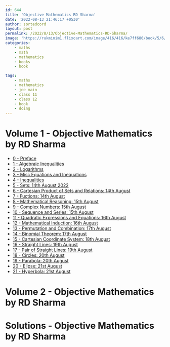 ```yaml
---
id: 644
title: 'Objective Mathematics RD Sharma'
date: '2022-08-13 21:46:17 +0530'
author: sortedcord
layout: post
permalink: /2022/8/13/Objective-Mathematics-RD-Sharma/
image: 'https://rukminim1.flixcart.com/image/416/416/ke7ff680/book/5/6/6/objective-mathematics-for-jee-main-and-other-engineering-original-imafuy6abuwbechg.jpeg'
categories:
    - maths
    - math
    - mathematics
    - books
    - book

tags:
    - maths
    - mathematics
    - jee main
    - class 11
    - class 12
    - book
    - doing
---
```


# Volume 1 - Objective Mathematics by RD Sharma

- [0 - Preface](https://drive.google.com/uc?export=download&id=19OezuwW8gaeuT6PCfroLBdMu56DHWPkn)
- [1 - Algebraic Inequalities](https://drive.google.com/uc?export=download&id=19KQz2vy8qfHgXn7XZRkFiBBjnB5ZqfRG)
- [2 - Logarithms](https://drive.google.com/uc?export=download&id=19Qi0MzlGludeURW2_w9e1lT-h6SErnGa)
- [3 - Misc Equations and Inequations](https://drive.google.com/uc?export=download&id=19W5jogHtDOeC_bYxFdiN1JPOHtkb4vBk)
- [4 - Inequalities](https://drive.google.com/uc?export=download&id=19Y7b3Hd3Y2hr7W9YCMA2tkNpko-d_GYK)
- [5 - Sets: 14th August 2022](https://drive.google.com/uc?export=download&id=19h6GvSNG_vA2D1xUrvjQDmfaRKwwS33q)
- [6 - Cartesian Product of Sets and Relations: 14th August](https://drive.google.com/uc?export=download&id=19iqImMtMi6QxNSuviWXAg8JDTETZcPJg)
- [7 - Fuctions: 14th August](https://drive.google.com/file/d/19v754SJG0ua-yL41H0EXGEd0VbuEfXo4/view?usp=sharing)
- [8 - Mathematical Reasoning: 15th August](https://drive.google.com/uc?export=download&id=1AprcqJ2v-fR9wM2cPhyvgRf22hd30pFG)
- [9 - Complex Numbers: 15th August]()
- [10 - Sequence and Series: 15th August]()
- [11 - Quadratic Expressions and Equations: 16th August]()
- [12 - Mathematical Induction: 16th August]()
- [13 - Permutation and Combination: 17th August]()
- [14 - Binomial Theorem: 17th August]()
- [15 - Cartesian Coordinate System: 18th August]()
- [16 - Straight Lines: 19th August]()
- [17 - Pair of Straight Lines: 19th August]()
- [18 - Circles: 20th August]()
- [19 - Parabola: 20th August]()
- [20 - Elipse: 21st August]()
- [21 - Hyperbola: 21st August]()

# Volume 2 - Objective Mathematics by RD Sharma

# Solutions - Objective Mathematics by RD Sharma